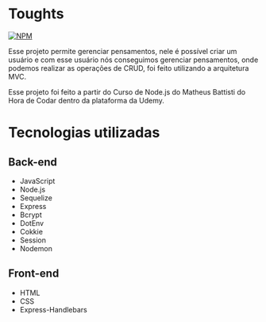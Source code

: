 # Toughts
[![NPM](https://img.shields.io/npm/l/react)](https://github.com/alexjuniorarruda/Accounts/blob/main/LICENSE)

 Esse projeto permite gerenciar pensamentos, nele é possível criar um usuário e com esse usuário nós conseguimos gerenciar pensamentos, onde podemos realizar as operações de CRUD, foi 
 feito utilizando a arquitetura MVC. 
 
 Esse projeto foi feito a partir do Curso de Node.js do Matheus Battisti do Hora de Codar dentro da plataforma da Udemy.

# Tecnologias utilizadas
## Back-end
- JavaScript
- Node.js
- Sequelize
- Express
- Bcrypt
- DotEnv
- Cokkie
- Session
- Nodemon

## Front-end
- HTML
- CSS
- Express-Handlebars
